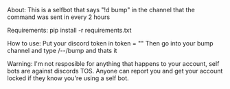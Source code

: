 About:
This is a selfbot that says "!d bump" in the channel that the command was sent in every 2 hours

Requirements:
pip install -r requirements.txt

How to use:
Put your discord token in token = ""
Then go into your bump channel and type /--/bump and thats it

Warning:
I'm not resposible for anything that happens to your account, self bots are against discords TOS.
Anyone can report you and get your account locked if they know you're using a self bot.